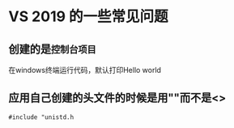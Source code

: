 # VS 2019 的一些常见问题

## 创建的是`控制台项目`
在windows终端运行代码，默认打印Hello world

## 应用自己创建的头文件的时候是用""而不是<>
    #include "unistd.h
